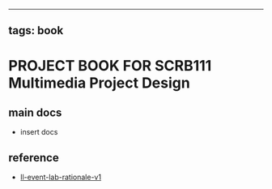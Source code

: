 
---
tags: book
---

PROJECT BOOK FOR SCRB111 Multimedia Project Design
===

main docs
---

- insert docs

reference
---

- [ll-event-lab-rationale-v1](/AunryFEcRm6SG8qAbHAyIw)

